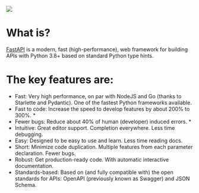 ![](https://fastapi.tiangolo.com/img/logo-margin/logo-teal.png)
<br>
# What is?
[FastAPI](https://fastapi.tiangolo.com/) is a modern, fast (high-performance), web framework for building APIs with Python 3.8+ based on standard Python type hints.

# The key features are:
- Fast: Very high performance, on par with NodeJS and Go (thanks to Starlette and Pydantic). One of the fastest Python frameworks available.
- Fast to code: Increase the speed to develop features by about 200% to 300%. *
- Fewer bugs: Reduce about 40% of human (developer) induced errors. *
- Intuitive: Great editor support. Completion everywhere. Less time debugging.
- Easy: Designed to be easy to use and learn. Less time reading docs.
- Short: Minimize code duplication. Multiple features from each parameter declaration. Fewer bugs.
- Robust: Get production-ready code. With automatic interactive documentation.
- Standards-based: Based on (and fully compatible with) the open standards for APIs: OpenAPI (previously known as Swagger) and JSON Schema.

